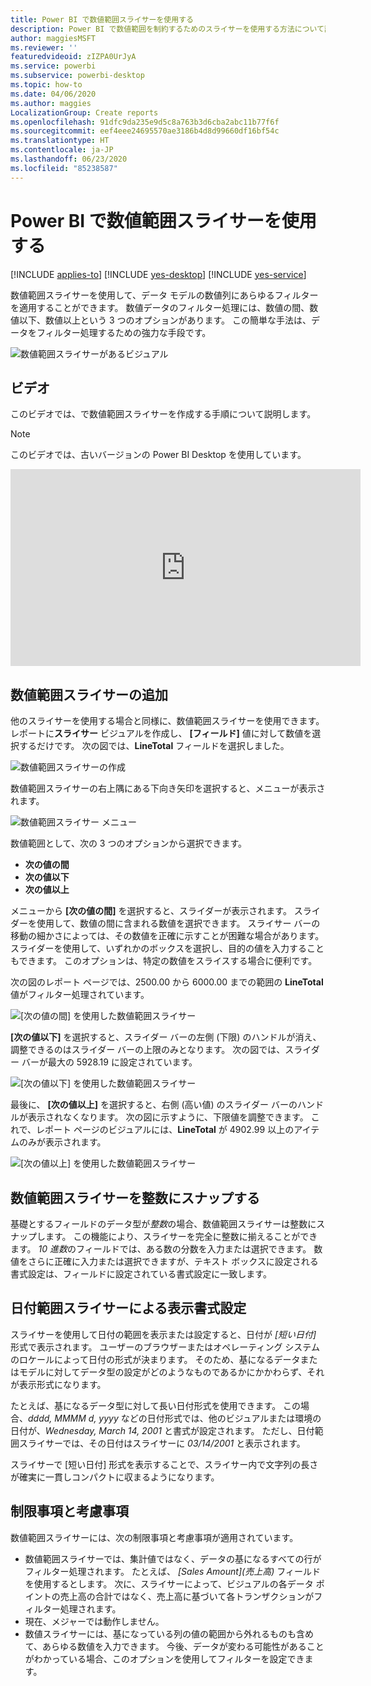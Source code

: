 ```yaml
---
title: Power BI で数値範囲スライサーを使用する
description: Power BI で数値範囲を制約するためのスライサーを使用する方法について説明します。
author: maggiesMSFT
ms.reviewer: ''
featuredvideoid: zIZPA0UrJyA
ms.service: powerbi
ms.subservice: powerbi-desktop
ms.topic: how-to
ms.date: 04/06/2020
ms.author: maggies
LocalizationGroup: Create reports
ms.openlocfilehash: 91dfc9da235e9d5c8a763b3d6cba2abc11b77f6f
ms.sourcegitcommit: eef4eee24695570ae3186b4d8d99660df16bf54c
ms.translationtype: HT
ms.contentlocale: ja-JP
ms.lasthandoff: 06/23/2020
ms.locfileid: "85238587"
---
```

# <a name="use-the-numeric-range-slicer-in-power-bi"></a>Power BI で数値範囲スライサーを使用する

[!INCLUDE [applies-to](../includes/applies-to.md)] [!INCLUDE [yes-desktop](../includes/yes-desktop.md)] [!INCLUDE [yes-service](../includes/yes-service.md)]

数値範囲スライサーを使用して、データ モデルの数値列にあらゆるフィルターを適用することができます。 数値データのフィルター処理には、数値の間、数値以下、数値以上という 3 つのオプションがあります。 この簡単な手法は、データをフィルター処理するための強力な手段です。

![数値範囲スライサーがあるビジュアル](media/desktop-slicer-numeric-range/desktop-slicer-numeric-range-0.png)

## <a name="video"></a>ビデオ

このビデオでは、で数値範囲スライサーを作成する手順について説明します。

> [!NOTE]
> このビデオでは、古いバージョンの Power BI Desktop を使用しています。

<iframe width="560" height="315" src="https://www.youtube.com/embed/zIZPA0UrJyA" frameborder="0" allowfullscreen></iframe> 


## <a name="add-a-numeric-range-slicer"></a>数値範囲スライサーの追加

他のスライサーを使用する場合と同様に、数値範囲スライサーを使用できます。 レポートに**スライサー** ビジュアルを作成し、 **[フィールド]** 値に対して数値を選択するだけです。 次の図では、**LineTotal** フィールドを選択しました。

![数値範囲スライサーの作成](media/desktop-slicer-numeric-range/desktop-slicer-numeric-range-1-create.png)

数値範囲スライサーの右上隅にある下向き矢印を選択すると、メニューが表示されます。

![数値範囲スライサー メニュー](media/desktop-slicer-numeric-range/desktop-slicer-numeric-range-2-between.png)

数値範囲として、次の 3 つのオプションから選択できます。

* **次の値の間**
* **次の値以下**
* **次の値以上**

メニューから **[次の値の間]** を選択すると、スライダーが表示されます。 スライダーを使用して、数値の間に含まれる数値を選択できます。 スライサー バーの移動の細かさによっては、その数値を正確に示すことが困難な場合があります。 スライダーを使用して、いずれかのボックスを選択し、目的の値を入力することもできます。 このオプションは、特定の数値をスライスする場合に便利です。

次の図のレポート ページでは、2500.00 から 6000.00 までの範囲の **LineTotal** 値がフィルター処理されています。

![[次の値の間] を使用した数値範囲スライサー](media/desktop-slicer-numeric-range/desktop-slicer-numeric-range-3-between-range.png)

**[次の値以下]** を選択すると、スライダー バーの左側 (下限) のハンドルが消え、調整できるのはスライダー バーの上限のみとなります。 次の図では、スライダー バーが最大の 5928.19 に設定されています。

![[次の値以下] を使用した数値範囲スライサー](media/desktop-slicer-numeric-range/desktop-slicer-numeric-range-4-less-than.png)

最後に、 **[次の値以上]** を選択すると、右側 (高い値) のスライダー バーのハンドルが表示されなくなります。 次の図に示すように、下限値を調整できます。 これで、レポート ページのビジュアルには、**LineTotal** が 4902.99 以上のアイテムのみが表示されます。

![[次の値以上] を使用した数値範囲スライサー](media/desktop-slicer-numeric-range/desktop-slicer-numeric-range-5-greater-than.png)

## <a name="snap-to-whole-numbers-with-the-numeric-range-slicer"></a>数値範囲スライサーを整数にスナップする

基礎とするフィールドのデータ型が*整数*の場合、数値範囲スライサーは整数にスナップします。 この機能により、スライサーを完全に整数に揃えることができます。 *10 進数*のフィールドでは、ある数の分数を入力または選択できます。 数値をさらに正確に入力または選択できますが、テキスト ボックスに設定される書式設定は、フィールドに設定されている書式設定に一致します。

## <a name="display-formatting-with-the-date-range-slicer"></a>日付範囲スライサーによる表示書式設定

スライサーを使用して日付の範囲を表示または設定すると、日付が *[短い日付]* 形式で表示されます。 ユーザーのブラウザーまたはオペレーティング システムのロケールによって日付の形式が決まります。 そのため、基になるデータまたはモデルに対してデータ型の設定がどのようなものであるかにかかわらず、それが表示形式になります。

たとえば、基になるデータ型に対して長い日付形式を使用できます。 この場合、*dddd, MMMM d, yyyy* などの日付形式では、他のビジュアルまたは環境の日付が、*Wednesday, March 14, 2001* と書式が設定されます。 ただし、日付範囲スライサーでは、その日付はスライサーに *03/14/2001* と表示されます。

スライサーで [短い日付] 形式を表示することで、スライサー内で文字列の長さが確実に一貫しコンパクトに収まるようになります。

## <a name="limitations-and-considerations"></a>制限事項と考慮事項

数値範囲スライサーには、次の制限事項と考慮事項が適用されています。

* 数値範囲スライサーでは、集計値ではなく、データの基になるすべての行がフィルター処理されます。 たとえば、 *[Sales Amount]\(売上高\)* フィールドを使用するとします。 次に、スライサーによって、ビジュアルの各データ ポイントの売上高の合計ではなく、売上高に基づいて各トランザクションがフィルター処理されます。
* 現在、メジャーでは動作しません。
* 数値スライサーには、基になっている列の値の範囲から外れるものも含めて、あらゆる数値を入力できます。 今後、データが変わる可能性があることがわかっている場合、このオプションを使用してフィルターを設定できます。
